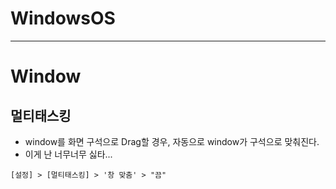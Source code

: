 # WindowsOS

---

# Window
## 멀티태스킹
  - window를 화면 구석으로 Drag할 경우, 자동으로 window가 구석으로 맞춰진다.
  - 이게 난 너무너무 싫타...
  ```
  [설정] > [멀티태스킹] > '창 맞춤' > "끔"
  ```
